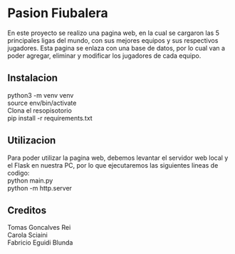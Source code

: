 # Pasion Fiubalera
En este proyecto se realizo una pagina web, en la cual se cargaron las 5 principales ligas del mundo, con sus mejores equipos y sus respectivos jugadores. Esta pagina se enlaza con una base de datos, por lo cual van a poder agregar, eliminar y modificar los jugadores de cada equipo.

## Instalacion
python3 -m venv venv  
source env/bin/activate  
Clona el resopisotorio  
pip install -r requirements.txt  

## Utilizacion
Para poder utilizar la pagina web, debemos levantar el servidor web local y el Flask en nuestra PC, por lo que ejecutaremos las siguientes lineas de codigo:  
python main.py  
python -m http.server  

## Creditos
Tomas Goncalves Rei  
Carola Sciaini  
Fabricio Eguidi Blunda  